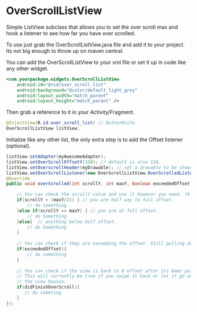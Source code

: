 OverScrollListView
==================

Simple ListView subclass that allows you to set the over scroll max and hook a listener to see how far you have over scrolled.

To use just grab the OverScrollListView.java file and add it to your project. Its not big enough to throw up on maven central.

You can add the OverScrollListView to your xml file or set it up in code like any other widget.

```xml
<com.yourpackage.widgets.OverScrollListView
    android:id="@+id/over_scroll_list"
    android:background="@color/default_light_grey"
    android:layout_width="match_parent"
    android:layout_height="match_parent" />
```

Then grab a reference to it in your Activity/Fragment.

```java
@InjectView(R.id.over_scroll_list) // ButterKnife
OverScrollListView listView;
```

Initialize like any other list, the only extra step is to add the Offset listener (optional). 

```java
listView.setAdapter(myAwesomeAdapter);
listView.setOverScrollOffsetY(150); // default is also 150.
listView.setOverscrollHeader(myDrawable); // set a drawable to be shown in the scroll offset area.
listView.setOverScrollListener(new OverScrollListView.OverScrolledListener() {
@Override
public void overScrolled(int scrollY, int maxY, boolean exceededOffset, boolean didFinishOverScroll) {

    // You can check the scrollY value and use it however you need. (0 - yMax)
    if(scrollY < (maxY/2)) { // you are half way to full offset.
        // do something
    }else if(scrollY == maxY) { // you are at full offset.
        // do Something
    }else{  // anything below half offset.
        // do Something
    } 
    
    // You can check if they are exceeding the offset. Still pulling down after full offset.
    if(exceededOffset){
        // do something
    }
    
    // You can check if the view is back to 0 offset after its been pulled.
    // This will currently be true if you swipe it back or let it go and let
    // the view bounce.
    if(didFinishOverScroll){
       // do someting
    }
});
```


